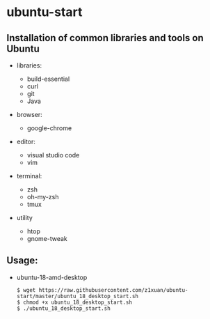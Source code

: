 # ubuntu-start
## Installation of common libraries and tools on Ubuntu
* libraries:
    - build-essential
    - curl
    - git
    - Java

* browser:
    - google-chrome
    
* editor:
    - visual studio code
    - vim
    
* terminal:
    - zsh
    - oh-my-zsh
    - tmux
* utility
    - htop
    - gnome-tweak


## Usage:
* ubuntu-18-amd-desktop  
  ```
  $ wget https://raw.githubusercontent.com/z1xuan/ubuntu-start/master/ubuntu_18_desktop_start.sh
  $ chmod +x ubuntu_18_desktop_start.sh
  $ ./ubuntu_18_desktop_start.sh
  ```
